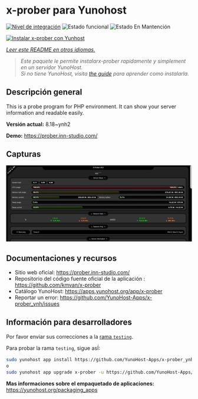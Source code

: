 <!--
Este archivo README esta generado automaticamente<https://github.com/YunoHost/apps/tree/master/tools/readme_generator>
No se debe editar a mano.
-->

# x-prober para Yunohost

[![Nivel de integración](https://dash.yunohost.org/integration/x-prober.svg)](https://ci-apps.yunohost.org/ci/apps/x-prober/) ![Estado funcional](https://ci-apps.yunohost.org/ci/badges/x-prober.status.svg) ![Estado En Mantención](https://ci-apps.yunohost.org/ci/badges/x-prober.maintain.svg)

[![Instalar x-prober con Yunhost](https://install-app.yunohost.org/install-with-yunohost.svg)](https://install-app.yunohost.org/?app=x-prober)

*[Leer este README en otros idiomas.](./ALL_README.md)*

> *Este paquete le permite instalarx-prober rapidamente y simplement en un servidor YunoHost.*  
> *Si no tiene YunoHost, visita [the guide](https://yunohost.org/install) para aprender como instalarla.*

## Descripción general

This is a probe program for PHP environment. It can show your server information and readable easily.


**Versión actual:** 8.18~ynh2

**Demo:** <https://prober.inn-studio.com/>

## Capturas

![Captura de x-prober](./doc/screenshots/screenshot.jpg)

## Documentaciones y recursos

- Sitio web oficial: <https://prober.inn-studio.com/>
- Repositorio del código fuente oficial de la aplicación : <https://github.com/kmvan/x-prober>
- Catálogo YunoHost: <https://apps.yunohost.org/app/x-prober>
- Reportar un error: <https://github.com/YunoHost-Apps/x-prober_ynh/issues>

## Información para desarrolladores

Por favor enviar sus correcciones a la [rama `testing`](https://github.com/YunoHost-Apps/x-prober_ynh/tree/testing).

Para probar la rama `testing`, sigue asÍ:

```bash
sudo yunohost app install https://github.com/YunoHost-Apps/x-prober_ynh/tree/testing --debug
o
sudo yunohost app upgrade x-prober -u https://github.com/YunoHost-Apps/x-prober_ynh/tree/testing --debug
```

**Mas informaciones sobre el empaquetado de aplicaciones:** <https://yunohost.org/packaging_apps>
